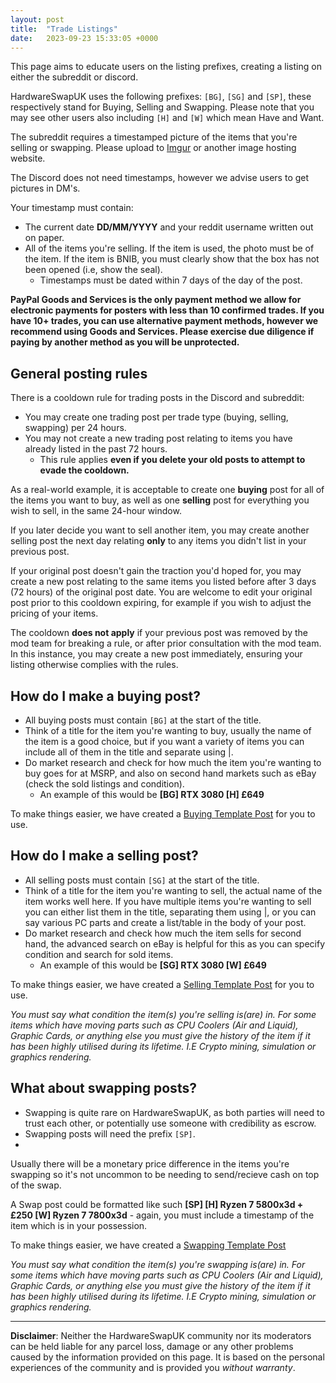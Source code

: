 ```yaml
---
layout: post
title:  "Trade Listings"
date:   2023-09-23 15:33:05 +0000
---
```


This page aims to educate users on the listing prefixes, creating a listing on either the subreddit or discord.

HardwareSwapUK uses the following prefixes: `[BG]`, `[SG]` and `[SP]`, these respectively stand for Buying, Selling and Swapping. 
Please note that you may see other users also including `[H]` and `[W]` which mean Have and Want.

The subreddit requires a timestamped picture of the items that you're selling or swapping. Please upload to [Imgur](https://imgur.com/upload) or another image hosting website.

The Discord does not need timestamps, however we advise users to get pictures in DM's.

Your timestamp must contain:

- The current date **DD/MM/YYYY** and your reddit username written out on paper.
- All of the items you're selling. If the item is used, the photo must be of the item. If the item is BNIB, you must clearly show that the box has not been opened (i.e, show the seal).
    - Timestamps must be dated within 7 days of the day of the post.

**PayPal Goods and Services is the only payment method we allow for electronic payments for posters with less than 10 confirmed trades. If you have 10+ trades, you can use alternative payment methods, however we recommend using Goods and Services. Please exercise due diligence if paying by another method as you will be unprotected.**

## General posting rules

There is a cooldown rule for trading posts in the Discord and subreddit:

- You may create one trading post per trade type (buying, selling, swapping) per 24 hours.
- You may not create a new trading post relating to items you have already listed in the past 72 hours.
    - This rule applies **even if you delete your old posts to attempt to evade the cooldown.**
 
As a real-world example, it is acceptable to create one **buying** post for all of the items you want to buy, as well as one **selling** post for everything you wish to sell, in the same 24-hour window. 

If you later decide you want to sell another item, you may create another selling post the next day relating **only** to any items you didn't list in your previous post.

If your original post doesn't gain the traction you'd hoped for, you may create a new post relating to the same items you listed before after 3 days (72 hours) of the original post date. You are welcome to edit your original post prior to this cooldown expiring, for example if you wish to adjust the pricing of your items.

The cooldown **does not apply** if your previous post was removed by the mod team for breaking a rule, or after prior consultation with the mod team. In this instance, you may create a new post immediately, ensuring your listing otherwise complies with the rules.

## How do I make a buying post?

- All buying posts must contain `[BG]` at the start of the title.
- Think of a title for the item you're wanting to buy, usually the name of the item is a good choice, but if you want a variety of items you can include all of them in the title and separate using \|.
- Do market research and check for how much the item you're wanting to buy goes for at MSRP, and also on second hand markets such as eBay (check the sold listings and condition).
    - An example of this would be **[BG] RTX 3080 [H] £649**

To make things easier, we have created a [Buying Template Post](http://tinyurl.com/ncknbdsjvbs) for you to use.

## How do I make a selling post?

- All selling posts must contain `[SG]` at the start of the title.
- Think of a title for the item you're wanting to sell, the actual name of the item works well here. If you have multiple items you're wanting to sell you can either list them in the title, separating them using \|, or you can say various PC parts and create a list/table in the body of your post.
- Do market research and check how much the item sells for second hand, the advanced search on eBay is helpful for this as you can specify condition and search for sold items.
    - An example of this would be **[SG] RTX 3080 [W] £649**
 
To make things easier, we have created a [Selling Template Post](http://tinyurl.com/iufyisuf) for you to use.

*You must say what condition the item(s) you're selling is(are) in. For some items which have moving parts such as CPU Coolers (Air and Liquid), Graphic Cards, or anything else you must give the history of the item if it has been highly utilised during its lifetime. I.E Crypto mining, simulation or graphics rendering.*

## What about swapping posts?

- Swapping is quite rare on HardwareSwapUK, as both parties will need to trust each other, or potentially use someone with credibility as escrow.
- Swapping posts will need the prefix `[SP]`.
- 
Usually there will be a monetary price difference in the items you're swapping so it's not uncommon to be needing to send/recieve cash on top of the swap.

A Swap post could be formatted like such **[SP] [H] Ryzen 7 5800x3d + £250 [W] Ryzen 7 7800x3d** - again, you must include a timestamp of the item which is in your possession.

To make things easier, we have created a [Swapping Template Post](https://tinyurl.com/ihferuhef)

*You must say what condition the item(s) you're swapping is(are) in. For some items which have moving parts such as CPU Coolers (Air and Liquid), Graphic Cards, or anything else you must give the history of the item if it has been highly utilised during its lifetime. I.E Crypto mining, simulation or graphics rendering.*

---

**Disclaimer**: Neither the HardwareSwapUK community nor its moderators can be held liable for any parcel loss, damage or any other problems caused by the information provided on this page. It is based on the personal experiences of the community and is provided you _without warranty_.

